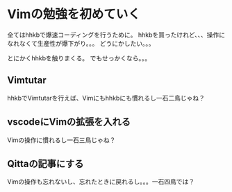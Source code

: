 # Vimの勉強を初めていく

全てはhhkbで爆速コーディングを行うために。
hhkbを買ったけれど、、、操作になれなくて生産性が爆下がり。。。
どうにかしたい。。。

とにかくhhkbを触りまくる。
でもせっかくなら。。。

## Vimtutar

hhkbでVimtutarを行えば、Vimにもhhkbにも慣れるし一石二鳥じゃね？

## vscodeにVimの拡張を入れる

Vimの操作に慣れるし一石三鳥じゃね？

## Qittaの記事にする

Vimの操作も忘れないし、忘れたときに戻れるし。。。一石四鳥では？